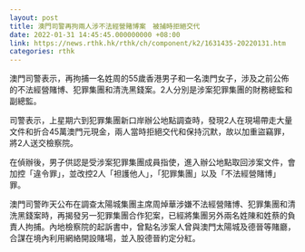 ```yaml
---
layout: post
title: 澳門司警再拘兩人涉不法經營賭博案　被捕時拒絕交代
date: 2022-01-31 14:45:45.000000000 +08:00
link: https://news.rthk.hk/rthk/ch/component/k2/1631435-20220131.htm
categories: rthk
---
```


澳門司警表示，再拘捕一名姓周的55歲香港男子和一名澳門女子，涉及之前公佈的不法經營賭博、犯罪集團和清洗黑錢案。2人分別是涉案犯罪集團的財務總監和副總監。

司警表示，上星期六到犯罪集團新口岸辦公地點調查時，發現2人在現場帶走大量文件和折合45萬澳門元現金，兩人當時拒絕交代和保持沉默，故以加重盜竊罪，將2人送交檢察院。

在偵辦後，男子供認是受涉案犯罪集團成員指使，進入辦公地點取回涉案文件，會加控「違令罪」，並改控2人「袒護他人」，「犯罪集團」以及「不法經營賭博」罪。

澳門司警昨天公布在調查太陽城集團主席周焯華涉嫌不法經營賭博、犯罪集團和清洗黑錢案時，再揭發另一犯罪集團合作犯案，已經將集團另外兩名姓陳和姓蔡的負責人拘捕。內地檢察院的起訴書中，曾點名涉案人曾與澳門太陽城及德晉等賭廳，合謀在境內利用網絡開設賭場，並入股德晉約定分紅。
